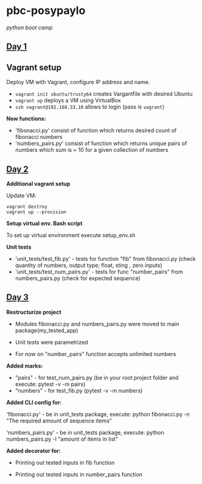 # pbc-posypaylo
*python boot camp*

## [Day 1](https://gist.github.com/extsoft/bf1b9884cbaccf1eb2efd0330ae542c7)

## Vagrant setup
Deploy VM with Vagrant, configure IP address and name. 
  - `vagrant init ubuntu/trusty64` creates Vargantfile with desired Ubuntu
  - `vagrant up` deploys a VM using VirtualBox
  - `ssh vagrant@192.168.33.10` allows to login (pass is `vagrant`)
  
**New functions:**
- 'fibonacci.py' consist of function which returns desired count of fibonacci numbers
- 'numbers_pairs.py' consist of function which returns unique pairs of numbers which sum is = 10 for a given collection of numbers


## [Day 2](https://gist.github.com/extsoft/6aab6d4a3d143f40029233015508eab1)

**Additional vagrant setup**

Update VM:
```
vagrant destroy
vagrant up --provision
```

**Setup virtual env. Bash script**

To set up virtual environment execute setup_env.sh 

**Unit tests**

- 'unit_tests/test_fib.py' - tests for function "fib" from fibonacci.py (check quantity of numbers,
 output type; float, sting , zero inputs)
- 'unit_tests/test_num_pairs.py' - tests for func "number_pairs" from numbers_pairs.py (check for expected sequence)


## [Day 3](https://gist.github.com/extsoft/f9963e86d9162604fe2d012b0653d7d0)

**Restructurize project**

- Modules fibonacci.py and numbers_pairs.py were moved to main package(my_tested_app)

- Unit tests were parametrized

- For now on "number_pairs" function accepts unlimited numbers 

**Added marks:**

- "pairs" - for test_num_pairs.py (be in your root project folder and execute: pytest -v -m pairs)
- "numbers" - for test_fib.py (pytest -v -m numbers)
          
**Added CLI config for:**

'fibonacci.py' - be in unit_tests package, execute: python fibonacci.py -n "The required amount of sequence items"

'numbers_pairs.py' - be in unit_tests package, execute: python numbers_pairs.py -l "amount of items in list"

**Added decorator for:**

- Printing out tested inputs in fib function

- Printing out tested inputs in number_pairs function